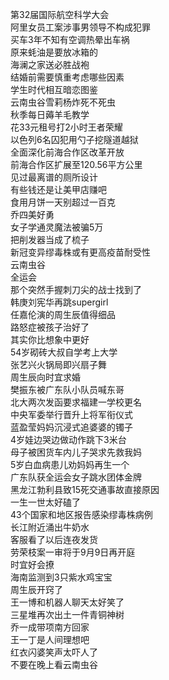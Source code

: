 第32届国际航空科学大会  
阿里女员工案涉事男领导不构成犯罪  
买车3年不知有空调热晕出车祸  
原来蚝油是要放冰箱的  
海澜之家送必胜战袍  
结婚前需要慎重考虑哪些因素  
学生时代相互暗恋图鉴  
云南虫谷雪莉杨炸死不死虫  
秋季每日薅羊毛教学  
花33元租号打2小时王者荣耀  
以色列6名囚犯用勺子挖隧道越狱  
全面深化前海合作区改革开放  
前海合作区扩展至120.56平方公里  
见过最离谱的厕所设计  
有些钱还是让美甲店赚吧  
食用月饼一天别超过一百克  
乔四美好勇  
女子学通灵魔法被骗5万  
把削发器当成了梳子  
新冠变异缪毒株或有更高疫苗耐受性  
云南虫谷  
全运会  
那个突然手握刺刀尖的战士找到了  
韩庚刘宪华再跳supergirl  
任嘉伦演的周生辰值得细品  
路怒症被孩子治好了  
其实你比想象中更好  
54岁砌砖大叔自学考上大学  
张艺兴火锅局即兴扇子舞  
周生辰向时宜求婚  
樊振东被广东队小队员喊东哥  
北大两次发函要求福建一学校更名  
中央军委举行晋升上将军衔仪式  
蓝盈莹妈妈沉浸式追婆婆的镯子  
4岁娃边哭边做动作跳下3米台  
母子被困货车内儿子哭求先救我妈  
5岁白血病患儿劝妈妈再生一个  
广东队获全运会女子跳水团体金牌  
黑龙江勃利县致15死交通事故直接原因  
一生一世太好磕了  
43个国家和地区报告感染缪毒株病例  
长江附近涌出牛奶水  
客服看了以后连夜发货  
劳荣枝案一审将于9月9日再开庭  
时宜好会撩  
海南监测到3只紫水鸡宝宝  
周生辰开窍了  
王一博和机器人聊天太好笑了  
三星堆再次出土一件青铜神树  
乔一成带项南方回家  
王一丁是人间理想吧  
红衣闪婆笑声太吓人了  
不要在晚上看云南虫谷  
